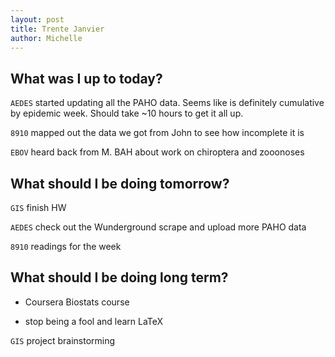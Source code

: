 ```yaml
---
layout: post
title: Trente Janvier
author: Michelle
---
```


## What was I up to today?

`AEDES` started updating all the PAHO data.  Seems like is definitely cumulative by epidemic week.  Should take ~10 hours to get it all up.

`8910` mapped out the data we got from John to see how incomplete it is

`EBOV` heard back from M. BAH about work on chiroptera and zooonoses

## What should I be doing tomorrow?

`GIS` finish HW

`AEDES` check out the Wunderground scrape and upload more PAHO data

`8910` readings for the week

## What should I be doing long term?

* Coursera Biostats course

* stop being a fool and learn LaTeX

`GIS` project brainstorming

<i class="fa fa-code" style="color:pink"> </i>




